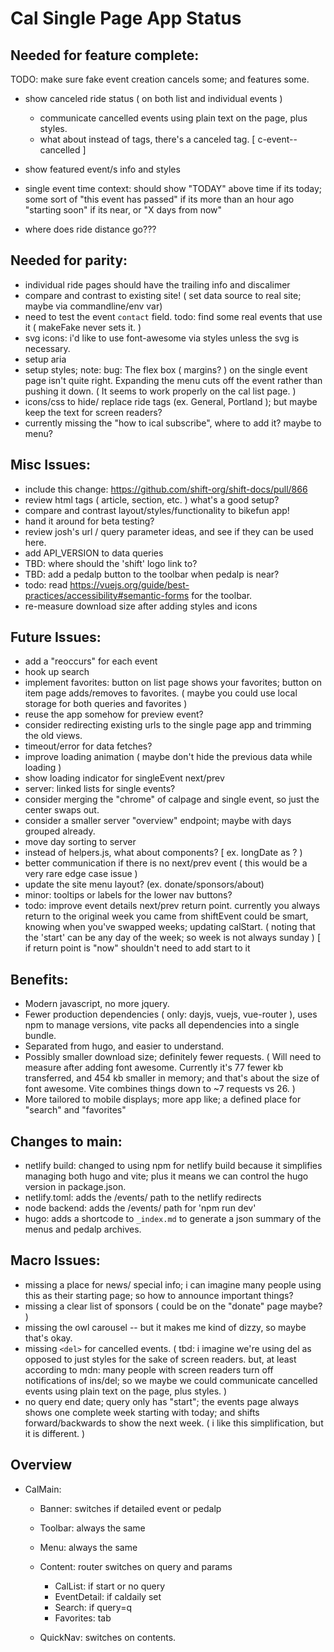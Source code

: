 Cal Single Page App Status 
============

## Needed for feature complete:

TODO: 
  make sure fake event creation cancels some;
  and features some.


* show canceled ride status ( on both list and individual events )
  - communicate cancelled events using plain text on the page, plus styles.
  - what about instead of tags, there's a canceled tag.
  [ c-event--cancelled ]


* show featured event/s info and styles

* single event time context: should show "TODAY" above time if its today; 
  some sort of "this event has passed" if its more than an hour ago
  "starting soon" if its near, or  "X days from now"

* where does ride distance go???

## Needed for parity:
* individual ride pages should have the trailing info and discalimer
* compare and contrast to existing site! ( set data source to real site; maybe via commandline/env var)
* need to test the event `contact` field. todo: find some real events that use it ( makeFake never sets it. )
* svg icons: i'd like to use font-awesome via styles unless the svg is necessary.
* setup aria
* setup styles; note: bug: The flex box ( margins? ) on the single event page isn't quite right. Expanding the menu cuts off the event rather than pushing it down. ( It seems to work properly on the cal list page. )
* icons/css to hide/ replace ride tags (ex. General, Portland ); but maybe keep the text for screen readers?
* currently missing the "how to ical subscribe", where to add it? maybe to menu?

## Misc Issues:

* include this change: https://github.com/shift-org/shift-docs/pull/866
* review html tags ( article, section, etc. ) what's a good setup?
* compare and contrast layout/styles/functionality to bikefun app! 
* hand it around for beta testing?
* review josh's url / query parameter ideas, and see if they can be used here.
* add API_VERSION to data queries
* TBD: where should the 'shift' logo link to?
* TBD: add a pedalp button to the toolbar when pedalp is near?
* todo: read https://vuejs.org/guide/best-practices/accessibility#semantic-forms for the toolbar.
* re-measure download size after adding styles and icons

## Future Issues:

* add a "reoccurs" for each event
* hook up search
* implement favorites: button on list page shows your favorites; button on item page adds/removes to favorites. ( maybe you could use local storage for both queries and favorites )
* reuse the app somehow for preview event?
* consider redirecting existing urls to the single page app and trimming the old views.
* timeout/error for data fetches?
* improve loading animation ( maybe don't hide the previous data while loading )
* show loading indicator for singleEvent next/prev
* server: linked lists for single events?
* consider merging the "chrome" of calpage and single event, so just the center swaps out.
* consider a smaller server "overview" endpoint; maybe with days grouped already.
* move day sorting to server
* instead of helpers.js, what about components? [ ex. longDate as <LongDate>? )
* better communication if there is no next/prev event ( this would be a very rare edge case issue )
* update the site menu layout? (ex. donate/sponsors/about)
* minor: tooltips or labels for the lower nav buttons?
* todo: improve event details next/prev return point.
    currently you always return to the original week you came from
    shiftEvent could be smart, knowing when you've swapped weeks; updating calStart.
    ( noting that the 'start' can be any day of the week; so week is not always sunday )
    [ if return point is "now" shouldn't need to add start to it 

Benefits:
----
* Modern javascript, no more jquery.
* Fewer production dependencies ( only: dayjs, vuejs, vue-router ), uses npm to manage versions, vite packs all dependencies into a single bundle.
* Separated from hugo, and easier to understand.
* Possibly smaller download size; definitely fewer requests. ( Will need to measure after adding font awesome. Currently it's 77 fewer kb transferred, and 454 kb smaller in memory; and that's about the size of font awesome. Vite combines things down to ~7 requests vs 26. )
* More tailored to mobile displays; more app like; a defined place for "search" and "favorites"

Changes to main:
-----
* netlify build: changed to using npm for netlify build because it simplifies managing both hugo and vite; plus it means we can control the hugo version in package.json.
* netlify.toml: adds the /events/ path to the netlify redirects 
* node backend: adds the /events/ path for 'npm run dev'
* hugo: adds a shortcode to `_index.md` to generate a json summary of the menus and pedalp archives.

Macro Issues:
-------
* missing a place for news/ special info; i can imagine many people using this as their starting page; so how to announce important things?
* missing a clear list of sponsors ( could be on the "donate" page maybe? )
* missing the owl carousel -- but it makes me kind of dizzy, so maybe that's okay.
* missing `<del>` for cancelled events. ( tbd: i imagine we're using del as opposed to just styles for the sake of screen readers. but, at least according to mdn: many people with screen readers turn off notifications of ins/del; so we maybe we could communicate cancelled events using plain text on the page, plus styles. )
* no query end date; query only has "start"; the events page always shows one complete week starting with today; and shifts forward/backwards to show the next week. ( i like this simplification, but it is different. )

Overview 
--------

* CalMain:
  * Banner: switches if detailed event or pedalp 
  * Toolbar: always the same
  * Menu: always the same 

  * Content: router switches on query and params
    * CalList: if start or no query
    * EventDetail: if caldaily set
    * Search: if query=q
    * Favorites: tab

  * QuickNav: switches on contents.
  
